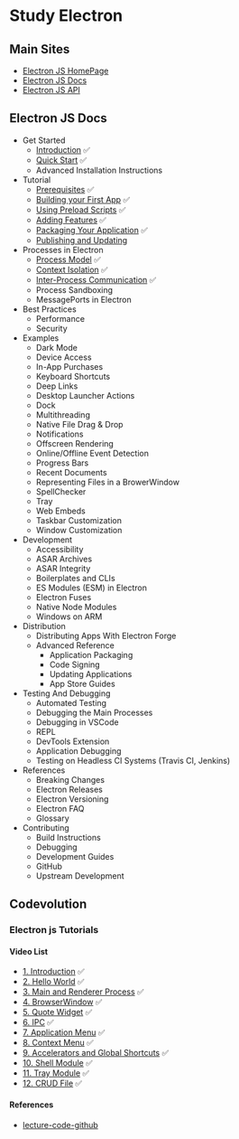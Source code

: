 # Study Electron
## Main Sites
- [Electron JS HomePage](https://www.electronjs.org/)
- [Electron JS Docs](https://www.electronjs.org/docs/latest/)
- [Electron JS API](https://www.electronjs.org/docs/latest/api/app)

## Electron JS Docs
- Get Started
    - [Introduction](https://www.electronjs.org/docs/latest/) ✅
    - [Quick Start](https://www.electronjs.org/docs/latest/tutorial/quick-start) ✅
    - Advanced Installation Instructions
- Tutorial
    - [Prerequisites](https://www.electronjs.org/docs/latest/tutorial/tutorial-prerequisites) ✅
    - [Building your First App](https://www.electronjs.org/docs/latest/tutorial/tutorial-first-app) ✅
    - [Using Preload Scripts](https://www.electronjs.org/docs/latest/tutorial/tutorial-preload) ✅
    - [Adding Features](https://www.electronjs.org/docs/latest/tutorial/tutorial-adding-features) ✅
    - [Packaging Your Application](https://www.electronjs.org/docs/latest/tutorial/tutorial-packaging) ✅
    - [Publishing and Updating](https://www.electronjs.org/docs/latest/tutorial/tutorial-publishing-updating)
- Processes in Electron
    - [Process Model](https://www.electronjs.org/docs/latest/tutorial/process-model) ✅
    - [Context Isolation](https://www.electronjs.org/docs/latest/tutorial/context-isolation) ✅
    - [Inter-Process Communication](https://www.electronjs.org/docs/latest/tutorial/ipc) ✅
    - Process Sandboxing
    - MessagePorts in Electron
- Best Practices
    - Performance
    - Security
- Examples
    - Dark Mode
    - Device Access
    - In-App Purchases
    - Keyboard Shortcuts
    - Deep Links
    - Desktop Launcher Actions
    - Dock
    - Multithreading
    - Native File Drag & Drop
    - Notifications
    - Offscreen Rendering
    - Online/Offline Event Detection
    - Progress Bars
    - Recent Documents
    - Representing Files in a BrowerWindow
    - SpellChecker
    - Tray
    - Web Embeds
    - Taskbar Customization
    - Window Customization
- Development
    - Accessibility
    - ASAR Archives
    - ASAR Integrity
    - Boilerplates and CLIs
    - ES Modules (ESM) in Electron
    - Electron Fuses
    - Native Node Modules
    - Windows on ARM
- Distribution
    - Distributing Apps With Electron Forge
    - Advanced Reference
        - Application Packaging
        - Code Signing
        - Updating Applications
        - App Store Guides
- Testing And Debugging
    - Automated Testing
    - Debugging the Main Processes
    - Debugging in VSCode
    - REPL
    - DevTools Extension
    - Application Debugging
    - Testing on Headless CI Systems (Travis CI, Jenkins)
- References
    - Breaking Changes
    - Electron Releases
    - Electron Versioning
    - Electron FAQ
    - Glossary
- Contributing
    - Build Instructions
    - Debugging
    - Development Guides
    - GitHub
    - Upstream Development

## Codevolution
### Electron js Tutorials
#### Video List
- [1. Introduction](https://www.youtube.com/watch?v=tqBi_Tou6wQ&list=PLC3y8-rFHvwiCJD3WrAFUrIMkGVDE0uqW) ✅
- [2. Hello World](https://www.youtube.com/watch?v=RL305ldfzm8&list=PLC3y8-rFHvwiCJD3WrAFUrIMkGVDE0uqW&index=2) ✅
- [3. Main and Renderer Process](https://www.youtube.com/watch?v=yeYiuUONO9I&list=PLC3y8-rFHvwiCJD3WrAFUrIMkGVDE0uqW&index=3) ✅
- [4. BrowserWindow](https://www.youtube.com/watch?v=zq7GrAym-KI&list=PLC3y8-rFHvwiCJD3WrAFUrIMkGVDE0uqW&index=4) ✅
- [5. Quote Widget](https://www.youtube.com/watch?v=qyAG4M9eH8o&list=PLC3y8-rFHvwiCJD3WrAFUrIMkGVDE0uqW&index=5) ✅
- [6. IPC](https://www.youtube.com/watch?v=rX3axskesDw&list=PLC3y8-rFHvwiCJD3WrAFUrIMkGVDE0uqW&index=6) ✅
- [7. Application Menu](https://www.youtube.com/watch?v=MGC2W-dJtYM&list=PLC3y8-rFHvwiCJD3WrAFUrIMkGVDE0uqW&index=7) ✅
- [8. Context Menu](https://www.youtube.com/watch?v=MkVLaM9JAxM&list=PLC3y8-rFHvwiCJD3WrAFUrIMkGVDE0uqW&index=8) ✅
- [9. Accelerators and Global Shortcuts](https://www.youtube.com/watch?v=-POUsDEfI14&list=PLC3y8-rFHvwiCJD3WrAFUrIMkGVDE0uqW&index=9) ✅
- [10. Shell Module](https://www.youtube.com/watch?v=tFawuDeSGWM&list=PLC3y8-rFHvwiCJD3WrAFUrIMkGVDE0uqW&index=10) ✅
- [11. Tray Module](https://www.youtube.com/watch?v=6guMb33u7Kg&list=PLC3y8-rFHvwiCJD3WrAFUrIMkGVDE0uqW&index=11) ✅
- [12. CRUD File](https://www.youtube.com/watch?v=m7dXcuK03ho&list=PLC3y8-rFHvwiCJD3WrAFUrIMkGVDE0uqW&index=12) ✅

#### References
- [lecture-code-github](https://github.com/gopinav/Electron-Tutorials)
